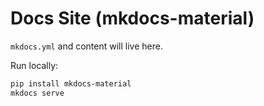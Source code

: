 # Docs Site (mkdocs-material)

`mkdocs.yml` and content will live here.

Run locally:

```bash
pip install mkdocs-material
mkdocs serve
``` 